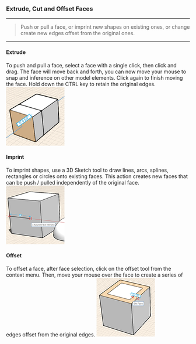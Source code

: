 ### Extrude, Cut and Offset Faces
---
> Push or pull a face, or imprint new shapes on existing ones, or change create new edges offset from the original ones.

---

#### Extrude
To push and pull a face, select a face with a single click, then click and drag. The face will move back and forth, you can now move your mouse to snap and inference on other model elements. Click again to finish moving the face. Hold down the CTRL key to retain the original edges.
![](images/GUID-759599CA-0885-4D40-A9FE-BB1E1AD1640A-low.png)

#### Imprint
To imprint shapes, use a 3D Sketch tool to draw lines, arcs, splines, rectangles or circles onto existing faces. This action creates new faces that can be push / pulled independently of the original face.
![](images/GUID-756AC071-3BD5-4C4B-A234-B5D4209A4702-low.png)

#### Offset
To offset a face, after face selection, click on the offset tool from the context menu. Then, move your mouse over the face to create a series of edges offset from the original edges.
![](images/GUID-84901B0B-D8D3-4748-830A-4E1191A840A4-low.png)